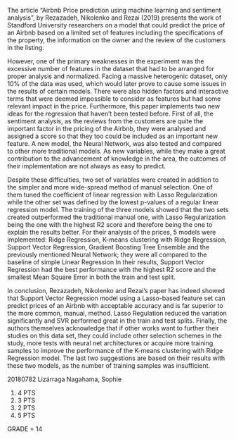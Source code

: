 The article “Airbnb Price prediction using machine learning and sentiment analysis”, by Rezazadeh, Nikolenko and Rezai (2019) presents the work of Standford University researchers on a model that could predict the price of an Airbnb based on a limited set of features including the specifications of the property, the information on the owner and the review of the customers in the listing. 

However, one of the primary weaknesses in the experiment was the excessive number of features in the dataset that had to be arranged for proper analysis and normalized. Facing a massive heterogenic dataset, only 10% of the data was used, which would later prove to cause some issues in the results of certain models. There were also hidden factors and interactive terms that were deemed impossible to consider as features but had some relevant impact in the price. Furthermore, this paper implements two new ideas for the regression that haven’t been tested before. First of all, the sentiment analysis, as the reviews from the customers are quite the important factor in the pricing of the Airbnb, they were analysed and assigned a score so that they too could be included as an important new feature. A new model, the Neural Network, was also tested and compared to other more traditional models. As new variables, while they make a great contribution to the advancement of knowledge in the area, the outcomes of their implementation are not always as easy to predict. 

Despite these difficulties, two set of variables were created in addition to the simpler and more wide-spread method of manual selection. One of them tuned the coefficient of linear regression with Lasso Regularization while the other set was defined by the lowest p-values of a regular linear regression model. The training of the three models showed that the two sets created outperformed the traditional manual one, with Lasso Regularization being the one with the highest R2 score and therefore being the one to explain the results better. For their analysis of the prices, 5 models were implemented: Ridge Regression, K-means clustering with Ridge Regression, Support Vector Regression, Gradient Boosting Tree Ensemble and the previously mentioned Neural Network; they were all compared to the baseline of simple Linear Regression In their results, Support Vector Regression had the best performance with the highest R2 score and the smallest Mean Square Error in both the train and test split.

In conclusion, Rezazadeh, Nikolenko and Rezai’s paper has indeed showed that Support Vector Regression model using a Lasso-based feature set can predict prices of an Airbnb with acceptable accuracy and is far superior to the more common, manual, method. Lasso Regulation reduced the variation significantly and SVR performed great in the train and test splits. Finally, the authors themselves acknowledge that if other works want to further their studies on this data set, they could include other selection schemes in the study, more tests with neural net architectures or acquire more training samples to improve the performance of the K-means clustering with Ridge Regression model. The last two suggestions are based on their results with these two models, as the number of training samples was insufficient. 

20180782
Lizárraga Nagahama, Sophie


1) 4 PTS
2) 3 PTS
3) 2 PTS
4) 5 PTS

GRADE = 14
